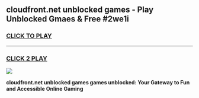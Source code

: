 
## cloudfront.net unblocked games - Play Unblocked Gmaes & Free #2we1i
<h3>
<a href="https://news.freeplayer.one?title=cloudfront.net_unblocked_games&ref=03M">CLICK TO PLAY</a></h3>
<hr>

<h3>
<a href="https://news.freeplayer.one?title=cloudfront.net_unblocked_games&ref=03M">CLICK 2 PLAY</a>
  
</h3>

<a href="https://news.freeplayer.one?title=cloudfront.net_unblocked_games&ref=03M"><img src="https://clearcache.store/games.png"></a>


**cloudfront.net unblocked games games unblocked: Your Gateway to Fun and Accessible Online Gaming**

